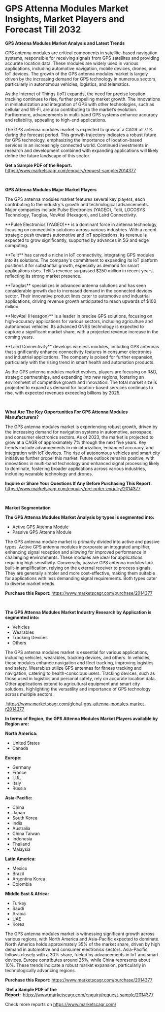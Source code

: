 <p><h1>GPS Attenna Modules Market Insights, Market Players and Forecast Till 2032</h1></p><p><strong>GPS Attenna Modules Market Analysis and Latest Trends</strong></p>
<p><p>GPS antenna modules are critical components in satellite-based navigation systems, responsible for receiving signals from GPS satellites and providing accurate location data. These modules are widely used in various applications, including automotive navigation, mobile devices, drones, and IoT devices. The growth of the GPS antenna modules market is largely driven by the increasing demand for GPS technology in numerous sectors, particularly in autonomous vehicles, logistics, and telematics. </p><p>As the Internet of Things (IoT) expands, the need for precise location tracking continues to rise, further propelling market growth. The innovations in miniaturization and integration of GPS with other technologies, such as cellular and Wi-Fi, are also contributing to the market’s evolution. Furthermore, advancements in multi-band GPS systems enhance accuracy and reliability, appealing to high-end applications.</p><p>The GPS antenna modules market is expected to grow at a CAGR of 7.1% during the forecast period. This growth trajectory indicates a robust future for GPS technology, emphasizing the importance of location-based services in an increasingly connected world. Continued investments in research and development combined with expanding applications will likely define the future landscape of this sector.</p></p>
<p><strong>Get a Sample PDF of the Report:&nbsp;</strong> <a href="https://www.marketscagr.com/enquiry/request-sample/2014377?utm_campaign=1920&utm_medium=2&utm_source=Github&utm_content=ia&utm_term=17012025&utm_id=gps-attenna-modules">https://www.marketscagr.com/enquiry/request-sample/2014377</a></p>
<p>&nbsp;</p>
<p><strong>GPS Attenna Modules Major Market Players</strong></p>
<p><p>The GPS antenna modules market features several key players, each contributing to the industry's growth and technological advancements. Major companies include Pulse Electronics (YAGEO), Telit, LOCOSYS Technology, Taoglas, NovAtel (Hexagon), and Laird Connectivity.</p><p>**Pulse Electronics (YAGEO)** is a dominant force in antenna technology, focusing on connectivity solutions across various industries. With a recent strategic push towards automotive and IoT applications, its revenue is expected to grow significantly, supported by advances in 5G and edge computing.</p><p>**Telit** has carved a niche in IoT connectivity, integrating GPS modules into its solutions. The company's commitment to expanding its IoT platform positions it for substantial growth, especially as demand for smart applications rises. Telit’s revenue surpassed $250 million in recent years, reflecting its strong market presence.</p><p>**Taoglas** specializes in advanced antenna solutions and has seen considerable growth due to increased demand in the connected devices sector. Their innovative product lines cater to automotive and industrial applications, driving revenue growth anticipated to reach upwards of $100 million.</p><p>**NovAtel (Hexagon)** is a leader in precise GPS solutions, focusing on high-accuracy applications for various sectors, including agriculture and autonomous vehicles. Its advanced GNSS technology is expected to capture a significant market share, with a projected revenue increase in the coming years.</p><p>**Laird Connectivity** develops wireless modules, including GPS antennas that significantly enhance connectivity features in consumer electronics and industrial applications. The company is poised for further expansion, particularly with the rising trend in smart health and automation products.</p><p>As the GPS antenna modules market evolves, players are focusing on R&D, strategic partnerships, and expanding into new regions, fostering an environment of competitive growth and innovation. The total market size is projected to expand as demand for location-based services continues to rise, with expected revenues exceeding billions by 2025.</p></p>
<p>&nbsp;</p>
<p><strong>What Are The Key Opportunities For GPS Attenna Modules Manufacturers?</strong></p>
<p><p>The GPS antenna modules market is experiencing robust growth, driven by the increasing demand for navigation systems in automotive, aerospace, and consumer electronics sectors. As of 2023, the market is projected to grow at a CAGR of approximately 7% through the next five years. Key trends include advancements in miniaturization, enhanced accuracy, and integration with IoT devices. The rise of autonomous vehicles and smart city initiatives further propel this market. Future outlook remains positive, with innovations in multi-band technology and enhanced signal processing likely to dominate, fostering broader applications across various industries, including wearable technology and drones.</p></p>
<p><strong>Inquire or Share Your Questions If Any Before Purchasing This Report:</strong> <a href="https://www.marketscagr.com/enquiry/pre-order-enquiry/2014377?utm_campaign=1920&utm_medium=2&utm_source=Github&utm_content=ia&utm_term=17012025&utm_id=gps-attenna-modules">https://www.marketscagr.com/enquiry/pre-order-enquiry/2014377</a></p>
<p>&nbsp;</p>
<p><strong>Market Segmentation</strong></p>
<p><strong>The GPS Attenna Modules Market Analysis by types is segmented into:</strong></p>
<p><ul><li>Active GPS Attenna Module</li><li>Passive GPS Attenna Module</li></ul></p>
<p><p>The GPS antenna module market is primarily divided into active and passive types. Active GPS antenna modules incorporate an integrated amplifier, enhancing signal reception and allowing for improved performance in challenging environments. These modules are ideal for applications requiring high sensitivity. Conversely, passive GPS antenna modules lack built-in amplification, relying on the external receiver to process signals. They are generally simpler and more cost-effective, making them suitable for applications with less demanding signal requirements. Both types cater to diverse market needs.</p></p>
<p><strong>Purchase this Report:&nbsp;</strong><a href="https://www.marketscagr.com/purchase/2014377?utm_campaign=1920&utm_medium=2&utm_source=Github&utm_content=ia&utm_term=17012025&utm_id=gps-attenna-modules">https://www.marketscagr.com/purchase/2014377</a></p>
<p>&nbsp;</p>
<p><strong>The GPS Attenna Modules Market Industry Research by Application is segmented into:</strong></p>
<p><ul><li>Vehicles</li><li>Wearables</li><li>Tracking Devices</li><li>Others</li></ul></p>
<p><p>The GPS antenna modules market is essential for various applications, including vehicles, wearables, tracking devices, and others. In vehicles, these modules enhance navigation and fleet tracking, improving logistics and safety. Wearables utilize GPS antennas for fitness tracking and navigation, catering to health-conscious users. Tracking devices, such as those used in logistics and personal safety, rely on accurate location data. Other applications extend to agricultural equipment and smart city solutions, highlighting the versatility and importance of GPS technology across multiple sectors.</p></p>
<p><a href="https://www.marketscagr.com/global-gps-attenna-modules-market-r2014377?utm_campaign=1920&utm_medium=2&utm_source=Github&utm_content=ia&utm_term=17012025&utm_id=gps-attenna-modules">&nbsp;https://www.marketscagr.com/global-gps-attenna-modules-market-r2014377</a></p>
<p><strong>In terms of Region, the GPS Attenna Modules Market Players available by Region are:</strong></p>
<p>
    <p> <strong> North America: </strong>
        <ul>
            <li>United States</li>
            <li>Canada</li>
        </ul>
        </p> 
    <p> <strong> Europe: </strong>
        <ul>
            <li>Germany</li>
            <li>France</li>
            <li>U.K.</li>
            <li>Italy</li>
            <li>Russia</li>
        </ul>
        </p> 
    <p> <strong> Asia-Pacific: </strong>
        <ul>
            <li>China</li>
            <li>Japan</li>
            <li>South Korea</li>
            <li>India</li>
            <li>Australia</li>
            <li>China Taiwan</li>
            <li>Indonesia</li>
            <li>Thailand</li>
            <li>Malaysia</li>
        </ul>
        </p> 
    <p> <strong> Latin America: </strong>
        <ul>
            <li>Mexico</li>
            <li>Brazil</li>
            <li>Argentina Korea</li>
            <li>Colombia</li>
        </ul>
        </p> 
    <p> <strong> Middle East & Africa: </strong>
        <ul>
            <li>Turkey</li>
            <li>Saudi</li>
            <li>Arabia</li>
            <li>UAE</li>
            <li>Korea</li>
        </ul>
    </p>
    </p>
<p><p>The GPS antenna modules market is witnessing significant growth across various regions, with North America and Asia-Pacific expected to dominate. North America holds approximately 35% of the market share, driven by high demand in automotive and consumer electronics sectors. Asia-Pacific follows closely with a 30% share, fueled by advancements in IoT and smart devices. Europe contributes around 25%, while China represents about 10%. These trends indicate a robust market expansion, particularly in technologically advancing regions.</p></p>
<p><strong>Purchase this Report: </strong><a href="https://www.marketscagr.com/purchase/2014377?utm_campaign=1920&utm_medium=2&utm_source=Github&utm_content=ia&utm_term=17012025&utm_id=gps-attenna-modules">https://www.marketscagr.com/purchase/2014377</a></p>
<p>&nbsp;<strong>Get a Sample PDF of the Report:&nbsp;&nbsp;</strong><a href="https://www.marketscagr.com/enquiry/request-sample/2014377?utm_campaign=1920&utm_medium=2&utm_source=Github&utm_content=ia&utm_term=17012025&utm_id=gps-attenna-modules">https://www.marketscagr.com/enquiry/request-sample/2014377</a></p>
<p><strong></strong></p>
<p>Check more reports on <a href="https://www.marketscagr.com/?utm_campaign=1920&utm_medium=2&utm_source=Github&utm_content=ia&utm_term=17012025&utm_id=gps-attenna-modules">https://www.marketscagr.com/</a></p>
